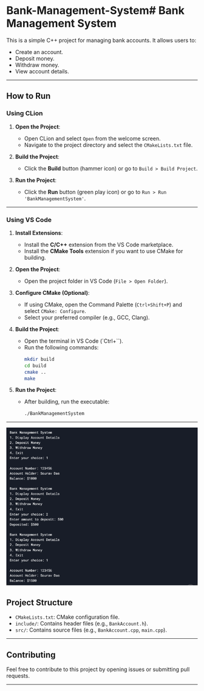 # Bank-Management-System# Bank Management System

This is a simple C++ project for managing bank accounts. It allows users to:
- Create an account.
- Deposit money.
- Withdraw money.
- View account details.

---

## How to Run

### **Using CLion**
1. **Open the Project**:
   - Open CLion and select `Open` from the welcome screen.
   - Navigate to the project directory and select the `CMakeLists.txt` file.

2. **Build the Project**:
   - Click the **Build** button (hammer icon) or go to `Build > Build Project`.

3. **Run the Project**:
   - Click the **Run** button (green play icon) or go to `Run > Run 'BankManagementSystem'`.

---

### **Using VS Code**
1. **Install Extensions**:
   - Install the **C/C++** extension from the VS Code marketplace.
   - Install the **CMake Tools** extension if you want to use CMake for building.

2. **Open the Project**:
   - Open the project folder in VS Code (`File > Open Folder`).

3. **Configure CMake (Optional)**:
   - If using CMake, open the Command Palette (`Ctrl+Shift+P`) and select `CMake: Configure`.
   - Select your preferred compiler (e.g., GCC, Clang).

4. **Build the Project**:
   - Open the terminal in VS Code (`Ctrl+``).
   - Run the following commands:
     ```bash
     mkdir build
     cd build
     cmake ..
     make
     ```

5. **Run the Project**:
   - After building, run the executable:
     ```bash
     ./BankManagementSystem
     ```

---

![Bank Management System Demo](output.png)

## Project Structure
- `CMakeLists.txt`: CMake configuration file.
- `include/`: Contains header files (e.g., `BankAccount.h`).
- `src/`: Contains source files (e.g., `BankAccount.cpp`, `main.cpp`).

---

## Contributing
Feel free to contribute to this project by opening issues or submitting pull requests.

---

